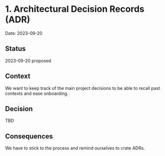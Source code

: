 # 1. Architectural Decision Records (ADR)

Date: 2023-09-20

## Status

2023-09-20 proposed

## Context

We want to keep track of the main project decisions to be able to recall past contexts and ease onboarding.

## Decision

TBD

## Consequences

We have to stick to the process and remind ourselves to crate ADRs.
